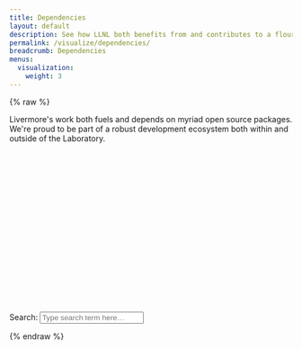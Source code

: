 ```yaml
---
title: Dependencies
layout: default
description: See how LLNL both benefits from and contributes to a flourishing open source ecosystem.
permalink: /visualize/dependencies/
breadcrumb: Dependencies
menus:
  visualization:
    weight: 3
---
```


{% raw %}

<link rel="stylesheet" type="text/css" href="/assets/css/visualize/graphstyle.css" />

<div class="container">
Livermore's work both fuels and depends on myriad open source packages. We're proud to be part of a robust development ecosystem both within and outside of the Laboratory.
</div>

<!-- Preset vis display areas -->
<div class="text-center mt-5">
    <svg class="forceGraph"></svg>
    <svg class="connectionsTree"></svg>
</div>
<form class="text-center my-5" name="Keyword Search" onsubmit="searchForm(event)">
    <label>Search: </label>
    <input id="search" type="text" placeholder="Type search term here&hellip;" spellcheck="false">
</form>

<!-- Load basic D3 and helper scripts -->
<script src="/assets/js/libs/d3.min.js" charset="UTF-8"></script>
<script type="text/javascript" src="/assets/js/libs/jquery.min.js"></script>
<script type="text/javascript" src="/assets/js/libs/d3-tip.js"></script>
<script type="text/javascript" src="/assets/js/libs/d3.layout.cloud.js"></script>
<script type="text/javascript" src="/assets/js/libs/d3-simple-slider.min.js"></script>
<script type="text/javascript" src="/assets/js/visualize/helpers.js"></script>


<!-- Load drawing JS -->
<script type="text/javascript" src="/assets/js/visualize/dependencies/force_dependencyGraph.js"></script>

<script>
    // GiHub Data Directory
    var ghDataDir = 'https://software.llnl.gov/visualize/github-data';
    // Global chart standards
    var stdTotalWidth = 500,
        stdTotalHeight = 500;
    var stdMargin = { top: 40, right: 40, bottom: 40, left: 40 },
        stdWidth = stdTotalWidth - stdMargin.left - stdMargin.right,
        stdHeight = stdTotalHeight - stdMargin.top - stdMargin.bottom,
        stdMaxBuffer = 1.07;
    var stdDotRadius = 4,
        stdLgndDotRadius = 5,
        stdLgndSpacing = 20;
    // Call draw functions
    draw_force_graph('forceGraph', 'connectionsTree');
</script>

{% endraw %}
